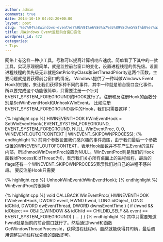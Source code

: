 ```yaml
---
author: admin
comments: true
date: 2014-10-19 04:02:20+00:00
layout: post
slug: '%e7%94%a8windows-event%e7%9b%91%e6%8e%a7%e5%89%8d%e5%8f%b0%e7%aa%97%e5%8f%a3%e5%8f%98%e5%8c%96'
title: 用Windows Event监控前台窗口变化
wordpress_id: 472
categories:
- Tips
---
```


网络上有这样一种小工具，号称可以提高计算机响应速度。简单看了下其中的一款工具，实现原理很简单，就是监控前台窗口的变化，设置进程线程的优先级。设置进程线程的优先级无非就是SetPriorityClass和SetThreadPriority这两个函数，主要问题就是要获得前台窗口的情况。
Windows提供了一种叫做Windows Event Hook的机制，来让我们获得多种不同的事件，其中一种就是前台窗口变化事件。所以要完成这个功能很简单，只需要注册一个针对EVENT_SYSTEM_FOREGROUND的HOOK就行了。注册和反注册Hook的函数分别是SetWinEventHook和UnhookWinEvent。
比如注册EVENT_SYSTEM_FOREGROUND事件的Hook，我们只需要这样：

{% highlight cpp %}
HWINEVENTHOOK hWinEventHook = SetWinEventHook(
		EVENT_SYSTEM_FOREGROUND, EVENT_SYSTEM_FOREGROUND,
		NULL, WinEventProc, 0, 0,
		WINEVENT_OUTOFCONTEXT | WINEVENT_SKIPOWNPROCESS);
 {% endhighlight %}
前两个参数设置我们感兴趣的事件范围，由于我们最后一个参数设置的WINEVENT_OUTOFCONTEXT，表示Hook函数并不在产生Event的进程内部，所以hmodWinEventProc设置为NULL。WinEventProc则是我们的Hook函数idProcess和idThread为0，表示我们关心所有桌面上的进程线程，最后的flags还有一个WINEVENT_SKIPOWNPROCESS表示我们对自己的进程不感兴趣。
要反注册Hook只需要

{% highlight cpp %}
UnhookWinEvent(hWinEventHook);
 {% endhighlight %}
WinEventProc的很简单

{% highlight cpp %}
void CALLBACK WinEventProc(
	HWINEVENTHOOK hWinEventHook,
	DWORD event,
	HWND hwnd,
	LONG idObject,
	LONG idChild,
	DWORD dwEventThread,
	DWORD dwmsEventTime
	)
{
	if (hwnd &&
		idObject == OBJID_WINDOW &&
		idChild == CHILDID_SELF &&
		event == EVENT_SYSTEM_FOREGROUND) {
			...
	}
}
 {% endhighlight %}
其中只需要知道hwnd就是当前的前台窗口就行了。然后通过hwnd和函数GetWindowThreadProcessId，获得进程线程id，自然就能获得其句柄，最后调用调整进程线程优先级的函数即可。

